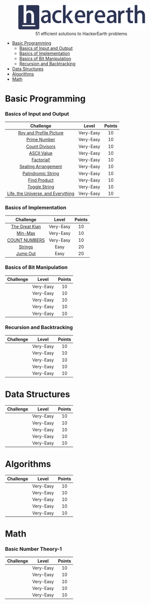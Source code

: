 <p align="center">
    <a href=https://www.hackerearth.com/es/@sanchezmurillo>
        <img height=85 src="pictures/HE_logo.png">
    </a>
    <br>51 efficient solutions to HackerEarth problems
</p>

* [Basic Programming](#basic-programming)
    * [Basics of Input and Output](#basics-of-input-and-output)
    * [Basics of Implementation](#basics-of-implementation)
    * [Basics of Bit Manipulation](#basics-of-manipulation)
    * [Recursion and Backtracking](#recursion-and-backtracking)
* [Data Structures](#data-structures)
* [Algorithms](#algorithms)
* [Math](#math)

# Basic Programming

### Basics of Input and Output

|                                                   Challenge                                           |     Level    |     Points    |
|:-----------------------------------------------------------------------------------------------------:|:------------:|:-------------:|
| [Roy and Profile Picture](https://www.hackerearth.com/es/practice/basic-programming/input-output/basics-of-input-output/practice-problems/algorithm/roy-and-profile-picture/)                                                            |   Very-Easy  |       10      |
| [Prime Number](https://www.hackerearth.com/es/practice/basic-programming/input-output/basics-of-input-output/practice-problems/algorithm/prime-number-8/)                                                                     |   Very-Easy  |       10      |
| [Count Divisors](https://www.hackerearth.com/es/practice/basic-programming/input-output/basics-of-input-output/practice-problems/algorithm/count-divisors/)                                                                     |   Very-Easy  |       10      |
| [ASCII Value](https://www.hackerearth.com/es/practice/basic-programming/input-output/basics-of-input-output/practice-problems/algorithm/ascii-value/)                                                                        |   Very-Easy  |       10      | 
| [Factorial!](https://www.hackerearth.com/es/practice/basic-programming/input-output/basics-of-input-output/practice-problems/algorithm/find-factorial/)                                                                     |   Very-Easy  |       10      |
| [Seating Arrangement](https://www.hackerearth.com/es/practice/basic-programming/input-output/basics-of-input-output/practice-problems/algorithm/seating-arrangement-1/)                                                              |   Very-Easy  |       10      |
| [Palindromic String](https://www.hackerearth.com/es/practice/basic-programming/input-output/basics-of-input-output/practice-problems/algorithm/palindrome-check-2/)                                                                 |   Very-Easy  |       10      |
| [Find Product](https://www.hackerearth.com/es/practice/basic-programming/input-output/basics-of-input-output/practice-problems/algorithm/find-product/)                                                                       |   Very-Easy  |       10      |
| [Toggle String](https://www.hackerearth.com/es/practice/basic-programming/input-output/basics-of-input-output/practice-problems/2/?sort_by=partially%20solved&p_level=)                                                                    |   Very-Easy  |       10      |
| [Life, the Universe, and Everything](https://www.hackerearth.com/es/practice/basic-programming/input-output/basics-of-input-output/practice-problems/algorithm/life-the-universe-and-everything/)                                   |   Very-Easy  |       10      |

 
### Basics of Implementation

|                                                   Challenge                                           |     Level    |     Points    |
|:-----------------------------------------------------------------------------------------------------:|:------------:|:-------------:|
| [The Great Kian](https://www.hackerearth.com/es/practice/basic-programming/implementation/basics-of-implementation/practice-problems/algorithm/the-great-kian/)                                                                     |   Very-Easy  |       10      |
| [Min-Max](https://www.hackerearth.com/es/practice/basic-programming/implementation/basics-of-implementation/practice-problems/algorithm/min-max-3/)                                                                          |   Very-Easy  |       10      |
| [COUNT NUMBERS](https://www.hackerearth.com/es/practice/basic-programming/implementation/basics-of-implementation/practice-problems/algorithm/count-numbers-46/)                                                                   |   Very-Easy  |       10      |
| [Strings](https://www.hackerearth.com/es/practice/basic-programming/implementation/basics-of-implementation/practice-problems/algorithm/strings-1/)                                                                          |     Easy     |       20      |
| [Jump Out](https://www.hackerearth.com/es/practice/basic-programming/implementation/basics-of-implementation/practice-problems/algorithm/jump-out-34/)                                                                        |     Easy     |       20      |

### Basics of Bit Manipulation

|                                                   Challenge                                           |     Level    |     Points    |
|:-----------------------------------------------------------------------------------------------------:|:------------:|:-------------:|
| []()                              |   Very-Easy  |       10      |
| []()                              |   Very-Easy  |       10      |
| []()                              |   Very-Easy  |       10      |
| []()                              |   Very-Easy  |       10      |
| []()                              |   Very-Easy  |       10      |

### Recursion and Backtracking

|                                                   Challenge                                           |     Level    |     Points    |
|:-----------------------------------------------------------------------------------------------------:|:------------:|:-------------:|
| []()                              |   Very-Easy  |       10      |
| []()                              |   Very-Easy  |       10      |
| []()                              |   Very-Easy  |       10      |
| []()                              |   Very-Easy  |       10      |
| []()                              |   Very-Easy  |       10      |

# Data Structures

|                                                   Challenge                                           |     Level    |     Points    |
|:-----------------------------------------------------------------------------------------------------:|:------------:|:-------------:|
| []()                              |   Very-Easy  |       10      |
| []()                              |   Very-Easy  |       10      |
| []()                              |   Very-Easy  |       10      |
| []()                              |   Very-Easy  |       10      |
| []()                              |   Very-Easy  |       10      |


# Algorithms

|                                                   Challenge                                           |     Level    |     Points    |
|:-----------------------------------------------------------------------------------------------------:|:------------:|:-------------:|
| []()                              |   Very-Easy  |       10      |
| []()                              |   Very-Easy  |       10      |
| []()                              |   Very-Easy  |       10      |
| []()                              |   Very-Easy  |       10      |
| []()                              |   Very-Easy  |       10      |


# Math

### Basic Number Theory-1

|                                                   Challenge                                           |     Level    |     Points    |
|:-----------------------------------------------------------------------------------------------------:|:------------:|:-------------:|
| []()                              |   Very-Easy  |       10      |
| []()                              |   Very-Easy  |       10      |
| []()                              |   Very-Easy  |       10      |
| []()                              |   Very-Easy  |       10      |
| []()                              |   Very-Easy  |       10      |
